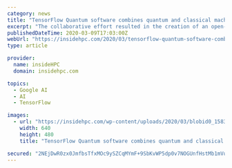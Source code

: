 ```yaml
---
category: news
title: "TensorFlow Quantum software combines quantum and classical machine learning"
excerpt: "The collaborative effort resulted in the creation of an open-source hybrid quantum-classical machine learning software platform, called TensorFlow Quantum. TensorFlow Quantum integrates Google’s Cirq and TensorFlow and will allow for the rapid ..."
publishedDateTime: 2020-03-09T17:03:00Z
webUrl: "https://insidehpc.com/2020/03/tensorflow-quantum-software-combines-quantum-and-classical-machine-learning/"
type: article

provider:
  name: insideHPC
  domain: insidehpc.com

topics:
  - Google AI
  - AI
  - TensorFlow

images:
  - url: "https://insidehpc.com/wp-content/uploads/2020/03/blobid0_1583527327745.jpg"
    width: 640
    height: 480
    title: "TensorFlow Quantum software combines quantum and classical machine learning"

secured: "2NEjDwR0zx0JmfbsTfxMOc9ySZCqMYmF+9SbKvWP5dp0v7NOGUnfHstMb1mVuTjlpn1J6GuHSEU6sx3I9qkFcQf72v7qtyKTheHbRVhJlK69k9nv3072fJj8OGLdQ16+kSFWznvMm2b1Z7cENoF9z3crdQ8Bxli3zQmNrcBhYeC0IcQGJYmPjwlKmmhde1vNNRq2Xtxa8Clz1xtb6j5cjKV0s8lfH0ChNY8wlbeT9xQ6Jx3/hr72CCN0rpYxQ92qe/UhH6NbGvFYEVa3WovcSRKawCCrBsCZAMx0fHwk5KQaGoq+bfY2nDqtCtFKa9Io;UMtmWYrt4WPGQBktdk6I6Q=="
---
```



